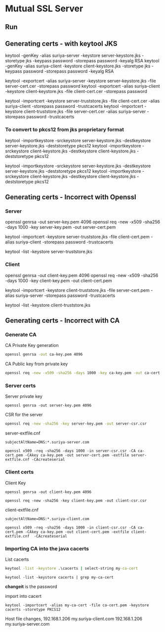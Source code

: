 # Mutual SSL Server

## Run

## Generating certs - with keytool JKS

keytool -genKey -alias suriya-server -keystore server-keystore.jks -storetype jks -keypass password -storepass password -keyalg RSA
keytool -genKey -alias suriya-client -keystore client-keystore.jks -storetype jks -keypass password -storepass password -keyalg RSA

keytool -exportcert -alias suriya-server -keystore server-keystore.jks -file server-cert.cer -storepass password
keytool -exportcert -alias suriya-client -keystore client-keystore.jks -file client-cert.cer -storepass password

keytool -importcert -keystore server-truststore.jks -file client-cert.cer -alias suriya-client -storepass password -trustcacerts
keytool -importcert -keystore client-truststore.jks -file server-cert.cer -alias suriya-server -storepass password -trustcacerts

### To convert to pkcs12 from jks proprietary format

keytool -importkeystore -srckeystore server-keystore.jks -destkeystore server-keystore.jks -deststoretype pkcs12
keytool -importkeystore -srckeystore client-keystore.jks -destkeystore client-keystore.jks -deststoretype pkcs12

keytool -importkeystore -srckeystore server-keystore.jks -destkeystore server-keystore.jks -deststoretype pkcs12
keytool -importkeystore -srckeystore client-keystore.jks -destkeystore client-keystore.jks -deststoretype pkcs12



## Generating certs - Incorrect with Openssl

### Server

openssl genrsa -out server-key.pem 4096
openssl req -new -x509 -sha256 -days 1000 -key server-key.pem -out server-cert.pem

keytool -importcert -keystore server-truststore.jks -file client-cert.pem -alias suriya-client -storepass password -trustcacerts


keytool -list -keystore server-truststore.jks

### Client

openssl genrsa -out client-key.pem 4096
openssl req -new -x509 -sha256 -days 1000 -key client-key.pem -out client-cert.pem

keytool -importcert -keystore client-truststore.jks -file server-cert.pem -alias suriya-server -storepass password -trustcacerts

keytool -list -keystore client-truststore.jks

## Generating certs - Incorrect with CA

### Generate CA

CA Private Key generation

```sh
openssl genrsa -out ca-key.pem 4096
```

CA Public key from private key

```sh
openssl req -new -x509 -sha256 -days 1000 -key ca-key.pem -out ca-cert.pem
```

### Server certs

Server private key
```shell
openssl genrsa -out server-key.pem 4096
```

CSR for the server
```sh
openssl req -new -sha256 -key server-key.pem -out server-csr.csr
```

server-extfile.cnf
```
subjectAltName=DNS:*.suriya-server.com
```

```shell
openssl x509 -req -sha256 -days 1000 -in server-csr.csr -CA ca-cert.pem -CAkey ca-key.pem -out server-cert.pem -extfile server-extfile.cnf -CAcreateserial
```

### Client certs

Client Key
```shell
openssl genrsa -out client-key.pem 4096
```

```shell
openssl req -new -sha256 -key client-key.pem -out client-csr.csr
```

client-extfile.cnf
```
subjectAltName=DNS:*.suriya-client.com
```

```shell
openssl x509 -req -sha256 -days 1000 -in client-csr.csr -CA ca-cert.pem -CAkey ca-key.pem -out client-cert.pem -extfile client-extfile.cnf  -CAcreateserial
```

### Importing CA into the java cacerts

List cacerts
```cmd
keytool -list -keystore .\cacerts | select-string my-ca-cert
```
```shell
keytool -list -keystore cacerts | grep my-ca-cert
```
**changeit** is the password

import into cacert
```shell
keytool -importcert -alias my-ca-cert -file ca-cert.pem -keystore cacerts -storetype PKCS12
```

Host file changes,
192.168.1.206 my.suriya-client.com
192.168.1.206 my.suriya-server.com